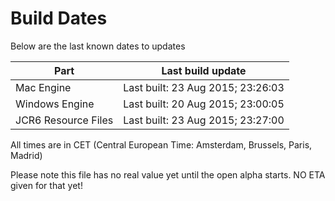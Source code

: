 # Build Dates

Below are the last known dates to updates

Part | Last build update
-----|-----
Mac Engine | Last built: 23 Aug 2015; 23:26:03
Windows Engine | Last built: 20 Aug 2015; 23:00:05
JCR6 Resource Files | Last built: 23 Aug 2015; 23:27:00
All times are in CET (Central European Time: Amsterdam, Brussels, Paris, Madrid)


Please note this file has no real value yet until the open alpha starts. NO ETA given for that yet!
